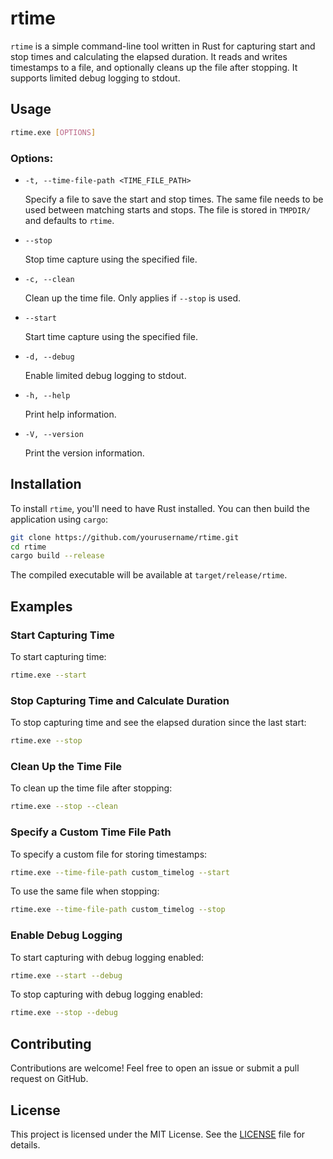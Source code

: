 # rtime

`rtime` is a simple command-line tool written in Rust for capturing start and stop times and calculating the elapsed duration. It reads and writes timestamps to a file, and optionally cleans up the file after stopping. It supports limited debug logging to stdout.

## Usage

```sh
rtime.exe [OPTIONS]
```

### Options:

- `-t, --time-file-path <TIME_FILE_PATH>`

  Specify a file to save the start and stop times. The same file needs to be used between matching starts and stops. The file is stored in `TMPDIR/` and defaults to `rtime`.

- `--stop`

  Stop time capture using the specified file.

- `-c, --clean`

  Clean up the time file. Only applies if `--stop` is used.

- `--start`

  Start time capture using the specified file.

- `-d, --debug`

  Enable limited debug logging to stdout.

- `-h, --help`

  Print help information.

- `-V, --version`

  Print the version information.

## Installation

To install `rtime`, you'll need to have Rust installed. You can then build the application using `cargo`:

```sh
git clone https://github.com/yourusername/rtime.git
cd rtime
cargo build --release
```

The compiled executable will be available at `target/release/rtime`.

## Examples

### Start Capturing Time

To start capturing time:

```sh
rtime.exe --start
```

### Stop Capturing Time and Calculate Duration

To stop capturing time and see the elapsed duration since the last start:

```sh
rtime.exe --stop
```

### Clean Up the Time File

To clean up the time file after stopping:

```sh
rtime.exe --stop --clean
```

### Specify a Custom Time File Path

To specify a custom file for storing timestamps:

```sh
rtime.exe --time-file-path custom_timelog --start
```

To use the same file when stopping:

```sh
rtime.exe --time-file-path custom_timelog --stop
```

### Enable Debug Logging

To start capturing with debug logging enabled:

```sh
rtime.exe --start --debug
```

To stop capturing with debug logging enabled:

```sh
rtime.exe --stop --debug
```

## Contributing

Contributions are welcome! Feel free to open an issue or submit a pull request on GitHub.

## License

This project is licensed under the MIT License. See the [LICENSE](LICENSE) file for details.

